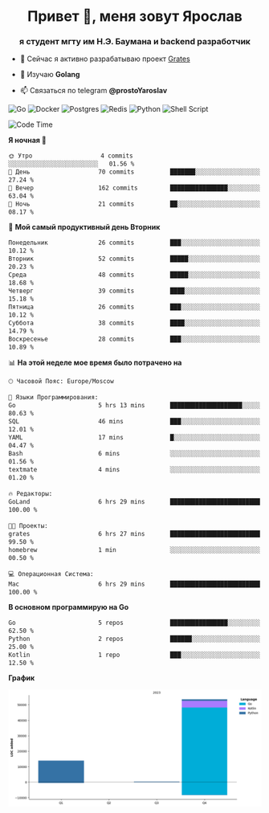<h1 align="center">Привет 👋, меня зовут Ярослав</h1>
<h3 align="center">я студент мгту им Н.Э. Баумана и 
backend разработчик</h3>

<!--[![Typing SVG](https://readme-typing-svg.herokuapp.com?color=%2336BCF7&lines=Computer+science+student)](https://git.io/typing-svg)
-->

<!--<p align="left"> <a href="https://github.com/ryo-ma/github-profile-trophy"><img src="https://github-profile-trophy.vercel.app/?username=passwordhash" alt="passwordhash" /></a> </p>-->

- 🔭 Сейчас я активно разрабатываю проект [Grates](https://github.com/passwordhash/grates)

- 🌱 Изучаю **Golang**

- 📫 Связаться по telegram **@prostoYaroslav**

![Go](https://img.shields.io/badge/go-%2300ADD8.svg?style=for-the-badge&logo=go&logoColor=white)
![Docker](https://img.shields.io/badge/docker-%230db7ed.svg?style=for-the-badge&logo=docker&logoColor=white)
![Postgres](https://img.shields.io/badge/postgres-%23316192.svg?style=for-the-badge&logo=postgresql&logoColor=white)
![Redis](https://img.shields.io/badge/redis-%23DD0031.svg?style=for-the-badge&logo=redis&logoColor=white)
![Python](https://img.shields.io/badge/python-3670A0?style=for-the-badge&logo=python&logoColor=ffdd54)
![Shell Script](https://img.shields.io/badge/shell_script-%23121011.svg?style=for-the-badge&logo=gnu-bash&logoColor=white)

<!--START_SECTION:waka-->
![Code Time](http://img.shields.io/badge/Code%20Time-6%20hrs%2029%20mins-blue)

**Я ночная 🦉** 

```text
🌞 Утро                   4 commits           ░░░░░░░░░░░░░░░░░░░░░░░░░   01.56 % 
🌆 День                   70 commits          ███████░░░░░░░░░░░░░░░░░░   27.24 % 
🌃 Вечер                  162 commits         ████████████████░░░░░░░░░   63.04 % 
🌙 Ночь                   21 commits          ██░░░░░░░░░░░░░░░░░░░░░░░   08.17 % 
```
📅 **Мой самый продуктивный день Вторник** 

```text
Понедельник              26 commits          ███░░░░░░░░░░░░░░░░░░░░░░   10.12 % 
Вторник                  52 commits          █████░░░░░░░░░░░░░░░░░░░░   20.23 % 
Среда                    48 commits          █████░░░░░░░░░░░░░░░░░░░░   18.68 % 
Четверг                  39 commits          ████░░░░░░░░░░░░░░░░░░░░░   15.18 % 
Пятница                  26 commits          ███░░░░░░░░░░░░░░░░░░░░░░   10.12 % 
Суббота                  38 commits          ████░░░░░░░░░░░░░░░░░░░░░   14.79 % 
Воскресенье              28 commits          ███░░░░░░░░░░░░░░░░░░░░░░   10.89 % 
```


📊 **На этой неделе мое время было потрачено на** 

```text
🕑︎ Часовой Пояс: Europe/Moscow

💬 Языки Программирования: 
Go                       5 hrs 13 mins       ████████████████████░░░░░   80.63 % 
SQL                      46 mins             ███░░░░░░░░░░░░░░░░░░░░░░   12.01 % 
YAML                     17 mins             █░░░░░░░░░░░░░░░░░░░░░░░░   04.47 % 
Bash                     6 mins              ░░░░░░░░░░░░░░░░░░░░░░░░░   01.56 % 
textmate                 4 mins              ░░░░░░░░░░░░░░░░░░░░░░░░░   01.20 % 

🔥 Редакторы: 
GoLand                   6 hrs 29 mins       █████████████████████████   100.00 % 

🐱‍💻 Проекты: 
grates                   6 hrs 27 mins       █████████████████████████   99.50 % 
homebrew                 1 min               ░░░░░░░░░░░░░░░░░░░░░░░░░   00.50 % 

💻 Операционная Система: 
Mac                      6 hrs 29 mins       █████████████████████████   100.00 % 
```

**В основном программирую на Go** 

```text
Go                       5 repos             ████████████████░░░░░░░░░   62.50 % 
Python                   2 repos             ██████░░░░░░░░░░░░░░░░░░░   25.00 % 
Kotlin                   1 repo              ███░░░░░░░░░░░░░░░░░░░░░░   12.50 % 
```



**График**

![Lines of Code chart](https://raw.githubusercontent.com/passwordhash/passwordhash/main/assets/bar_graph.png)


<!--END_SECTION:waka-->

<!--
<p><img align="center" src="https://github-readme-stats.vercel.app/api/top-langs?username=passwordhash&show_icons=true&locale=en&layout=compact" alt="passwordhash" /></p>

<p><img align="center" src="https://github-readme-streak-stats.herokuapp.com/?user=passwordhash&" alt="passwordhash" /></p>-->


